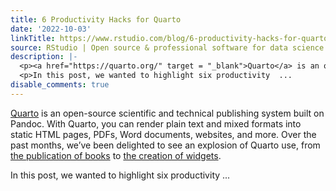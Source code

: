 ```yaml
---
title: 6 Productivity Hacks for Quarto
date: '2022-10-03'
linkTitle: https://www.rstudio.com/blog/6-productivity-hacks-for-quarto/
source: RStudio | Open source & professional software for data science teams on RStudio
description: |-
  <p><a href="https://quarto.org/" target = "_blank">Quarto</a> is an open-source scientific and technical publishing system built on Pandoc. With Quarto, you can render plain text and mixed formats into static HTML pages, PDFs, Word documents, websites, and more. Over the past months, we&rsquo;ve been delighted to see an explosion of Quarto use, from <a href="https://wesmckinney.com/book/" target = "_blank">the publication of books</a> to <a href="https://rpubs.com/ijlyttle/quarto-cvd-widget" target = "_blank">the creation of widgets</a>.</p>
  <p>In this post, we wanted to highlight six productivity  ...
disable_comments: true
---
```

<p><a href="https://quarto.org/" target = "_blank">Quarto</a> is an open-source scientific and technical publishing system built on Pandoc. With Quarto, you can render plain text and mixed formats into static HTML pages, PDFs, Word documents, websites, and more. Over the past months, we&rsquo;ve been delighted to see an explosion of Quarto use, from <a href="https://wesmckinney.com/book/" target = "_blank">the publication of books</a> to <a href="https://rpubs.com/ijlyttle/quarto-cvd-widget" target = "_blank">the creation of widgets</a>.</p>
<p>In this post, we wanted to highlight six productivity  ...